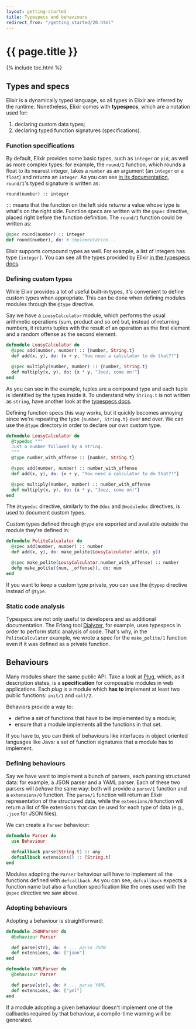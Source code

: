 ```yaml
---
layout: getting-started
title: Typespecs and behaviours
redirect_from: "/getting_started/20.html"
---
```


# {{ page.title }}

{% include toc.html %}

## Types and specs

Elixir is a dynamically typed language, so all types in Elixir are inferred by the runtime. Nonetheless, Elixir comes with **typespecs**, which are a notation used for:

1. declaring custom data types;
2. declaring typed function signatures (specifications).

### Function specifications

By default, Elixir provides some basic types, such as `integer` or `pid`, as well as more complex types: for example, the `round/1` function, which rounds a float to its nearest integer, takes a `number` as an argument (an `integer` or a `float`) and returns an `integer`. As you can see [in its documentation](http://elixir-lang.org/docs/stable/elixir/Kernel.html#round/1), `round/1`'s typed signature is written as:

```
round(number) :: integer
```

`::` means that the function on the left side *returns* a value whose type is what's on the right side. Function specs are written with the `@spec` directive, placed right before the function definition. The `round/1` function could be written as:

```elixir
@spec round(number) :: integer
def round(number), do: # implementation...
```

Elixir supports compound types as well. For example, a list of integers has type `[integer]`. You can see all the types provided by Elixir [in the typespecs docs](http://elixir-lang.org/docs/stable/elixir/Kernel.Typespec.html).

### Defining custom types

While Elixir provides a lot of useful built-in types, it's convenient to define custom types when appropriate. This can be done when defining modules modules through the `@type` directive.

Say we have a `LousyCalculator` module, which performs the usual arithmetic operations (sum, product and so on) but, instead of returning numbers, it returns tuples with the result of an operation as the first element and a random offense as the second element.

```elixir
defmodule LousyCalculator do
  @spec add(number, number) :: {number, String.t}
  def add(x, y), do: {x + y, "You need a calculator to do that?!"}

  @spec multiply(number, number) :: {number, String.t}
  def multiply(x, y), do: {x * y, "Jeez, come on!"}
end
```

As you can see in the example, tuples are a compound type and each tuple is identified by the types inside it. To understand why `String.t` is not written as `string`, have another look at the [typespecs docs](http://elixir-lang.org/docs/stable/elixir/Kernel.Typespec.html).

Defining function specs this way works, but it quickly becomes annoying since we're repeating the type `{number, String.t}` over and over. We can use the `@type` directory in order to declare our own custom type.

```elixir
defmodule LousyCalculator do
  @typedoc """
  Just a number followed by a string.
  """
  @type number_with_offense :: {number, String.t}

  @spec add(number, number) :: number_with_offense
  def add(x, y), do: {x + y, "You need a calculator to do that?!"}

  @spec multiply(number, number) :: number_with_offense
  def multiply(x, y), do: {x * y, "Jeez, come on!"}
end
```

The `@typedoc` directive, similarly to the `@doc` and `@moduledoc` directives, is used to document custom types.

Custom types defined through `@type` are exported and available outside the module they're defined in:

```elixir
defmodule PoliteCalculator do
  @spec add(number, number) :: number
  def add(x, y), do: make_polite(LousyCalculator.add(x, y))

  @spec make_polite(LousyCalculator.number_with_offense) :: number
  defp make_polite({num, _offense}), do: num
end
```

If you want to keep a custom type private, you can use the `@typep` directive instead of `@type`.

### Static code analysis

Typespecs are not only useful to developers and as additional documentation. The Erlang tool [Dialyzer](http://www.erlang.org/doc/man/dialyzer.html), for example, uses typespecs in order to perform static analysis of code. That's why, in the `PoliteCalculator` example, we wrote a spec for the `make_polite/1` function even if it was defined as a private function.


## Behaviours

Many modules share the same public API. Take a look at [Plug](https://github.com/elixir-lang/plug), which, as it description states, is a **specification** for composable modules in web applications. Each *plug* is a module which **has to** implement at least two public functions: `init/1` and `call/2`.

Behaviors provide a way to:

* define a set of functions that have to be implemented by a module;
* ensure that a module implements all the functions in that set.

If you have to, you can think of behaviours like interfaces in object oriented languages like Java: a set of function signatures that a module has to implement.

### Defining behaviours

Say we have want to implement a bunch of parsers, each parsing structured data: for example, a JSON parser and a YAML parser. Each of these two parsers will *behave* the same way: both will provide a `parse/1` function and a `extensions/0` function. The `parse/1` function will return an Elixir representation of the structured data, while the `extensions/0` function will return a list of file extensions that can be used for each type of data (e.g., `.json` for JSON files).

We can create a `Parser` behaviour:

```elixir
defmodule Parser do
  use Behaviour

  defcallback parse(String.t) :: any
  defcallback extensions() :: [String.t]
end
```

Modules adopting the `Parser` behaviour will have to implement all the functions defined with `defcallback`. As you can see, `defcallback` expects a function name but also a function specification like the ones used with the `@spec` directive we saw above.

### Adopting behaviours

Adopting a behaviour is straightforward:

```elixir
defmodule JSONParser do
  @behaviour Parser

  def parse(str), do: # ... parse JSON
  def extensions, do: ["json"]
end
```

```elixir
defmodule YAMLParser do
  @behaviour Parser

  def parse(str), do: # ... parse YAML
  def extensions, do: ["yml"]
end
```

If a module adopting a given behaviour doesn't implement one of the callbacks required by that behaviour, a compile-time warning will be generated.
